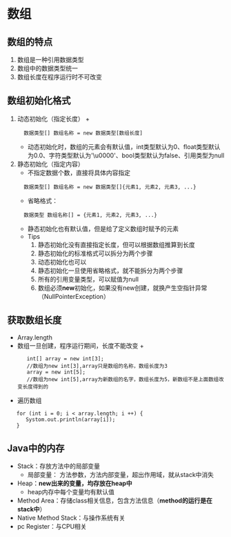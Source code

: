 # 数组

## 数组的特点
   1. 数组是一种引用数据类型
   2. 数组中的数据类型统一
   3. 数组长度在程序运行时不可改变

## 数组初始化格式
   1. 动态初始化（指定长度）
      + 
      ```
        数据类型[] 数组名称 = new 数据类型[数组长度]
      ```
      + 动态初始化时，数组的元素会有默认值，int类型默认为0、float类型默认为0.0、字符类型默认为'\u0000'、bool类型默认为false、引用类型为null
   2. 静态初始化（指定内容）
      + 不指定数据个数，直接将具体内容指定
      ```
        数据类型[] 数组名称 = new 数据类型[]{元素1, 元素2, 元素3, ...}
      ```
      + 省略格式：
      ```
        数据类型 数组名称[] = {元素1, 元素2, 元素3, ...}
      ```
      + 静态初始化也有默认值，但是给了定义数组时赋予的元素
      + Tips
         1. 静态初始化没有直接指定长度，但可以根据数组推算到长度
         2. 静态初始化的标准格式可以拆分为两个步骤
         3. 动态初始化也可以
         4. 静态初始化一旦使用省略格式，就不能拆分为两个步骤
         5. 所有的引用变量类型，可以赋值为null
         6. 数组必须**new**初始化，如果没有new创建，就换产生空指针异常（NullPointerException）
   
## 获取数组长度
   + Array.length
   + 数组一旦创建，程序运行期间，长度不能改变
      + 
      ```
         int[] array = new int[3];
         //数组为new int[3],array只是数组的名称，数组长度为3
         array = new int[5];
         //数组为new int[5],array为新数组的名字，数组长度为5，新数组不是上面数组改变长度得到的
      ```
   + 遍历数组
   ```
      for (int i = 0; i < array.length; i ++) {
         Systom.out.println(array[i]);
      }
   ```

## Java中的内存
   + Stack：存放方法中的局部变量
      + 局部变量： 方法参数，方法内部变量，超出作用域，就从stack中消失
   + Heap：**new出来的变量，均存放在heap中**
      + heap内存中每个变量均有默认值
   + Method Area：存储class相关信息，包含方法信息（**method的运行是在stack中**）
   + Native Method Stack：与操作系统有关
   + pc Register：与CPU相关